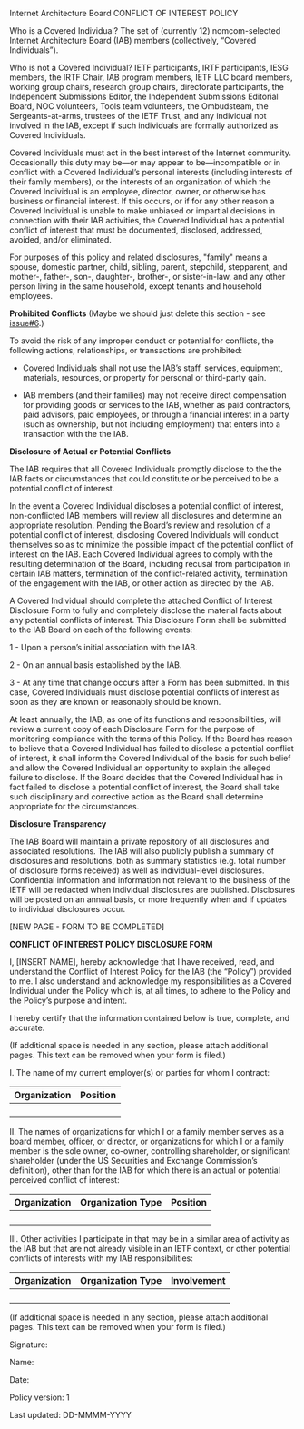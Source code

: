 Internet Architecture Board CONFLICT OF INTEREST POLICY

Who is a Covered Individual? The set of (currently 12) nomcom-selected Internet Architecture Board (IAB) members (collectively, “Covered Individuals”).

Who is not a Covered Individual? IETF participants, IRTF participants, IESG members, the IRTF Chair, IAB program members, IETF LLC board members, working group chairs, research group chairs, directorate participants, the Independent Submissions Editor, the Independent Submissions Editorial Board, NOC volunteers, Tools team volunteers, the Ombudsteam, the Sergeants-at-arms, trustees of the IETF Trust, and any individual not involved in the IAB, except if such individuals are formally authorized as Covered Individuals.

Covered Individuals must act in the best interest of the Internet community. Occasionally this duty may be—or may appear to be—incompatible or in conflict with a Covered Individual’s personal interests (including interests of their family members), or the interests of an organization of which the Covered Individual is an employee, director, owner, or otherwise has business or financial interest.  If this occurs, or if for any other reason a Covered Individual is unable to make unbiased or impartial decisions in connection with their IAB activities, the Covered Individual has a potential conflict of interest that must be documented, disclosed, addressed, avoided, and/or eliminated.

For purposes of this policy and related disclosures, "family" means a spouse, domestic partner, child, sibling, parent, stepchild, stepparent, and mother-, father-, son-, daughter-, brother-, or sister-in-law, and any other person living in the same household, except tenants and household employees.

**Prohibited Conflicts**
(Maybe we should just delete this section - see [issue#6](https://github.com/sftcd/policies-consultation/issues/6).)

To avoid the risk of any improper conduct or potential for conflicts, the following actions, relationships, or transactions are prohibited:

- Covered Individuals shall not use the IAB’s staff, services, equipment, materials, resources, or property for personal or third-party gain.

- IAB members (and their families) may not receive direct compensation for providing goods or services to the IAB, whether as paid contractors, paid advisors, paid employees, or through a financial interest in a party (such as ownership, but not including employment) that enters into a transaction with the the IAB.

**Disclosure of Actual or Potential Conflicts**

The IAB requires that all Covered Individuals promptly disclose to the the IAB facts or circumstances that could constitute or be perceived to be a potential conflict of interest. 

In the event a Covered Individual discloses a potential conflict of interest, non-conflicted IAB members will review all disclosures and determine an appropriate resolution. Pending the Board’s review and resolution of a potential conflict of interest, disclosing Covered Individuals will conduct themselves so as to minimize the possible impact of the potential conflict of interest on the IAB. Each Covered Individual agrees to comply with the resulting determination of the Board, including recusal from participation in certain IAB matters, termination of the conflict-related activity, termination of the engagement with the IAB, or other action as directed by the IAB.

A Covered Individual should complete the attached Conflict of Interest Disclosure Form to fully and completely disclose the material facts about any potential conflicts of interest. This Disclosure Form shall be submitted to the IAB Board on each of the following events: 

1 - Upon a person’s initial association with the IAB.

2 - On an annual basis established by the IAB.

3 - At any time that change occurs after a Form has been submitted. In this case, Covered Individuals must disclose potential conflicts of interest as soon as they are known or reasonably should be known.

At least annually, the IAB, as one of its functions and responsibilities, will review a current copy of each Disclosure Form for the purpose of monitoring compliance with the terms of this Policy. If the Board has reason to believe that a Covered Individual has failed to disclose a potential conflict of interest, it shall inform the Covered Individual of the basis for such belief and allow the Covered Individual an opportunity to explain the alleged failure to disclose. If the Board decides that the Covered Individual has in fact failed to disclose a potential conflict of interest, the Board shall take such disciplinary and corrective action as the Board shall determine appropriate for the circumstances.

**Disclosure Transparency**

The IAB Board will maintain a private repository of all disclosures and associated resolutions. The IAB will also publicly publish a summary of disclosures and resolutions, both as summary statistics (e.g. total number of disclosure forms received) as well as individual-level disclosures. Confidential information and information not relevant to the business of the IETF will be redacted when individual disclosures are published. Disclosures will be posted on an annual basis, or more frequently when and if updates to individual disclosures occur. 

[NEW PAGE - FORM TO BE COMPLETED]

**CONFLICT OF INTEREST POLICY DISCLOSURE FORM**

I, [INSERT NAME], hereby acknowledge that I have received, read, and understand the Conflict of Interest Policy for the IAB (the “Policy”) provided to me. I also understand and acknowledge my responsibilities as a Covered Individual under the Policy which is, at all times, to adhere to the Policy and the Policy’s purpose and intent.

I hereby certify that the information contained below is true, complete, and accurate.

(If additional space is needed in any section, please attach additional pages. This text can be removed when your form is filed.)

I. The name of my current employer(s) or parties for whom I contract:

| Organization | Position |
|--------------|----------|
|              |          |
|              |          |
|              |          |
|              |          |
 

II. The names of organizations for which I or a family member serves as a board member, officer, or director, or organizations for which I or a family member is the sole owner, co-owner, controlling shareholder, or significant shareholder (under the US Securities and Exchange Commission’s definition), other than for the IAB for which there is an actual or potential perceived conflict of interest:

| Organization | Organization Type | Position |
|--------------|-------------------|----------|
|              |                   |          |
|              |                   |          |
|              |                   |          |
|              |                   |          |
 
 
III. Other activities I participate in that may be in a similar area of activity as the IAB but that are not already visible in an IETF context, or other potential conflicts of interests with my IAB responsibilities:

| Organization | Organization Type | Involvement |
|--------------|-------------------|-------------|
|              |                   |             |
|              |                   |             |
|              |                   |             |
|              |                   |             |
 

(If additional space is needed in any section, please attach additional pages. This text can be removed when your form is filed.)
 
Signature:

Name:

Date:
 
 
Policy version: 1

Last updated: DD-MMMM-YYYY
